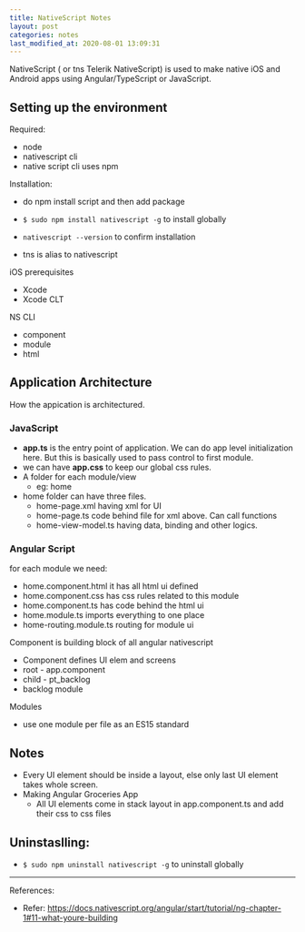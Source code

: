 ```yaml
---
title: NativeScript Notes
layout: post
categories: notes
last_modified_at: 2020-08-01 13:09:31
---
```


NativeScript ( or tns Telerik NativeScript) is used to make native iOS and Android apps using Angular/TypeScript or JavaScript.

## Setting up the environment

Required:
- node
- nativescript cli
- native script cli uses npm

Installation:
- do npm install script and then add package

- `$ sudo npm install nativescript -g` to install globally
- `nativescript --version` to confirm installation
- tns is alias to nativescript

iOS prerequisites
- Xcode
- Xcode CLT

NS CLI
- component
- module
- html

## Application Architecture
How the appication is architectured.

### JavaScript
- **app.ts** is the entry point of application. We can do app level initialization here. But this is basically used to pass control to first module.
- we can have **app.css** to keep our global css rules.
- A folder for each module/view
  - eg: home
- home folder can have three files. 
  - home-page.xml having xml for UI
  - home-page.ts code behind file for xml above. Can call functions
  - home-view-model.ts having data, binding and other logics.

### Angular Script

for each module we need:
- home.component.html it has all html ui defined
- home.component.css has css rules related to this module
- home.component.ts has code behind the html ui
- home.module.ts imports everything to one place
- home-routing.module.ts routing for module ui

Component is building block of all angular nativescript
- Component defines UI elem and screens
- root - app.component
- child - pt_backlog
- backlog module

Modules
- use one module per file as an ES15 standard


## Notes
- Every UI element should be inside a layout, else only last UI element takes whole screen.
- Making Angular Groceries App
  - All UI elements come in stack layout in app.component.ts and add their css to css files

## Uninstaslling:
- `$ sudo npm uninstall nativescript -g` to uninstall globally

---

References:
- Refer: https://docs.nativescript.org/angular/start/tutorial/ng-chapter-1#11-what-youre-building
